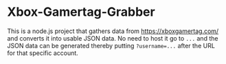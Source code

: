 # Xbox-Gamertag-Grabber
This is a node.js project that gathers data from https://xboxgamertag.com/ and converts it into usable JSON data. No need to host it go to ``...`` and the JSON data can be generated thereby putting ``?username=...`` after the URL for that specific account.
